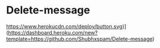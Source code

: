 # Delete-message

https://www.herokucdn.com/deploy/button.svg)](https://dashboard.heroku.com/new?template=https://github.com/Shubhxspam/Delete-message)
